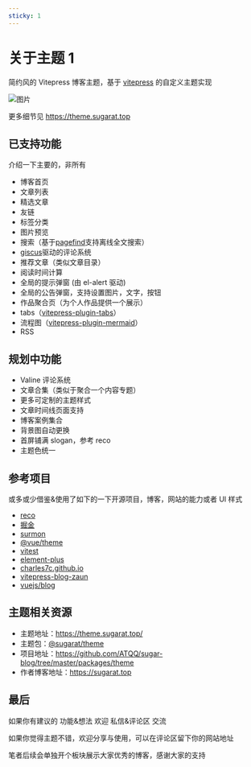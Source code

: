 ```yaml
---
sticky: 1
---
```


# 关于主题 1

简约风的 Vitepress 博客主题，基于 [vitepress](https://vitepress.vuejs.org/) 的自定义主题实现

![图片](https://img.cdn.sugarat.top/mdImg/MTY3MzE3MDUxOTMwMw==673170519303)

更多细节见 https://theme.sugarat.top

## 已支持功能

介绍一下主要的，非所有

- 博客首页
- 文章列表
- 精选文章
- 友链
- 标签分类
- 图片预览
- 搜索（基于[pagefind](https://github.com/cloudcannon/pagefind)支持离线全文搜索）
- [giscus](https://giscus.app/zh-CN)驱动的评论系统
- 推荐文章（类似文章目录）
- 阅读时间计算
- 全局的提示弹窗 (由 el-alert 驱动)
- 全局的公告弹窗，支持设置图片，文字，按钮
- 作品聚合页（为个人作品提供一个展示）
- tabs（[vitepress-plugin-tabs](https://vitepress-plugins.sapphi.red/tabs/)）
- 流程图（[vitepress-plugin-mermaid](https://github.com/emersonbottero/vitepress-plugin-mermaid#readme)）
- RSS

## 规划中功能

- Valine 评论系统
- 文章合集（类似于聚合一个内容专题）
- 更多可定制的主题样式
- 文章时间线页面支持
- 博客案例集合
- 背景图自动更换
- 首屏铺满 slogan，参考 reco
- 主题色统一

## 参考项目

或多或少借鉴&使用了如下的一下开源项目，博客，网站的能力或者 UI 样式

- [reco](https://vuepress-theme-reco.recoluan.com/)
- [掘金](https://juejin.cn/)
- [surmon](https://surmon.me/)
- [@vue/theme](https://github.com/vuejs/theme)
- [vitest](https://vitest.dev/)
- [element-plus](https://element-plus.gitee.io/zh-CN/)
- [charles7c.github.io](https://github.com/Charles7c/charles7c.github.io)
- [vitepress-blog-zaun](https://github.com/clark-cui/vitepress-blog-zaun)
- [vuejs/blog](https://github.com/vuejs/blog/tree/main)

## 主题相关资源

- 主题地址：https://theme.sugarat.top/
- 主题包：[@sugarat/theme](https://www.npmjs.com/package/@sugarat/theme)
- 项目地址：https://github.com/ATQQ/sugar-blog/tree/master/packages/theme
- 作者博客地址：https://sugarat.top

## 最后

如果你有建议的 功能&想法 欢迎 私信&评论区 交流

如果你觉得主题不错，欢迎分享与使用，可以在评论区留下你的网站地址

笔者后续会单独开个板块展示大家优秀的博客，感谢大家的支持
